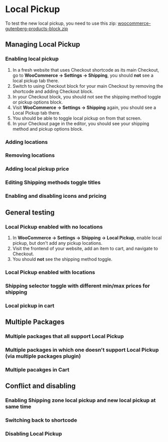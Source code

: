 # Local Pickup

To test the new local pickup, you need to use this zip: [woocommerce-gutenberg-products-block.zip](https://github.com/woocommerce/woocommerce-blocks/files/10241650/woocommerce-gutenberg-products-block.zip)

## Managing Local Pickup

### Enabling local pickup

1. In a fresh website that uses Checkout shortcode as its main Checkout, go to **WooCommerce -> Settings -> Shipping**, you should **not** see a local pickup tab there.
2. Switch to using Checkout block for your main Checkout by removing the shortcode and adding Checkout block.
3. In your Checkout block, you should not see the shipping method toggle or pickup options block.
3. Visit  **WooCommerce -> Settings -> Shipping** again, you should see a Local Pickup tab there.
4. You should be able to toggle local pickup on from that screen.
5. In your Checkout page in the editor, you should see your shipping method and pickup options block.

### Adding locations

### Removing locations

### Adding local pickup price

### Editing Shipping methods toggle titles

### Enabling and disabling icons and pricing

## General testing

### Local Pickup enabled with no locations

1. In **WooCommerce -> Settings -> Shipping -> Local Pickup**, enable local pickup, but don't add any pickup locations.
2. Visit the frontend of your website, add an item to cart, and navigate to Checkout.
3. You should **not** see the shipping method toggle.

### Local Pickup enabled with locations

### Shipping selector toggle with different min/max prices for shipping

### Local pickup in cart

## Multiple Packages

### Multiple packages that all support Local Pickup

### Multiple packages in which one doesn't support Local Pickup (via multiple packages plugin)

### Multiple pacakges in Cart

## Conflict and disabling

### Enabling Shipping zone local pickup and new local pickup at same time

### Switching back to shortcode

### Disabling Local Pickup
